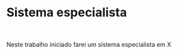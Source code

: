 <h1>Sistema especialista</h1></br><p>Neste trabalho iniciado farei um sistema especialista em X</p>
